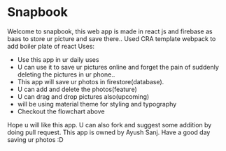 # Snapbook
Welcome to snapbook, this web app is made in react js and firebase as baas to store ur picture and save there..
Used CRA template webpack to add boiler plate of react
Uses: 
* Use this app in ur daily uses
* U can use it to save ur pictures online and forget the pain of suddenly deleting the pictures in ur phone..
* This app will save ur photos in firestore(database).
* U can add and delete the photos(feature)
* U can drag and drop pictures also(upcoming)
* will be using material theme for styling and typography
* Checkout the flowchart above

Hope u will like this app.
U can also fork and suggest some addition by doing pull request.
This app is owned by Ayush Sanj.
Have a good day saving ur photos :D
